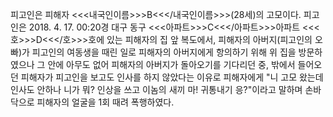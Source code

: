 피고인은 피해자 <<<내국인이름>>>B<<</내국인이름>>>(28세)의 고모이다.
피고인은 2018. 4. 17. 00:20경 대구 동구 <<<아파트>>>C<<</아파트>>>아파트 <<<호>>>D<<</호>>>호에 있는 피해자의 집 앞 복도에서, 피해자의 아버지(피고인의 오빠)가 피고인의 여동생을 때린 일로 피해자의 아버지에게 항의하기 위해 위 집을 방문하였으나 그 안에 아무도 없어 피해자의 아버지가 돌아오기를 기다리던 중, 밖에서 들어오던 피해자가 피고인을 보고도 인사를 하지 않았다는 이유로 피해자에게 "니 고모 왔는데 인사도 안하나 니가 뭐? 인상을 쓰고 이놈의 새끼 마! 귀통내기 응?"이라고 말하며 손바닥으로 피해자의 얼굴을 1회 때려 폭행하였다.